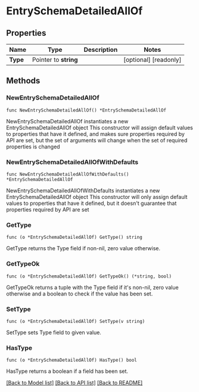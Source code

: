 # EntrySchemaDetailedAllOf

## Properties

Name | Type | Description | Notes
------------ | ------------- | ------------- | -------------
**Type** | Pointer to **string** |  | [optional] [readonly] 

## Methods

### NewEntrySchemaDetailedAllOf

`func NewEntrySchemaDetailedAllOf() *EntrySchemaDetailedAllOf`

NewEntrySchemaDetailedAllOf instantiates a new EntrySchemaDetailedAllOf object
This constructor will assign default values to properties that have it defined,
and makes sure properties required by API are set, but the set of arguments
will change when the set of required properties is changed

### NewEntrySchemaDetailedAllOfWithDefaults

`func NewEntrySchemaDetailedAllOfWithDefaults() *EntrySchemaDetailedAllOf`

NewEntrySchemaDetailedAllOfWithDefaults instantiates a new EntrySchemaDetailedAllOf object
This constructor will only assign default values to properties that have it defined,
but it doesn't guarantee that properties required by API are set

### GetType

`func (o *EntrySchemaDetailedAllOf) GetType() string`

GetType returns the Type field if non-nil, zero value otherwise.

### GetTypeOk

`func (o *EntrySchemaDetailedAllOf) GetTypeOk() (*string, bool)`

GetTypeOk returns a tuple with the Type field if it's non-nil, zero value otherwise
and a boolean to check if the value has been set.

### SetType

`func (o *EntrySchemaDetailedAllOf) SetType(v string)`

SetType sets Type field to given value.

### HasType

`func (o *EntrySchemaDetailedAllOf) HasType() bool`

HasType returns a boolean if a field has been set.


[[Back to Model list]](../README.md#documentation-for-models) [[Back to API list]](../README.md#documentation-for-api-endpoints) [[Back to README]](../README.md)


